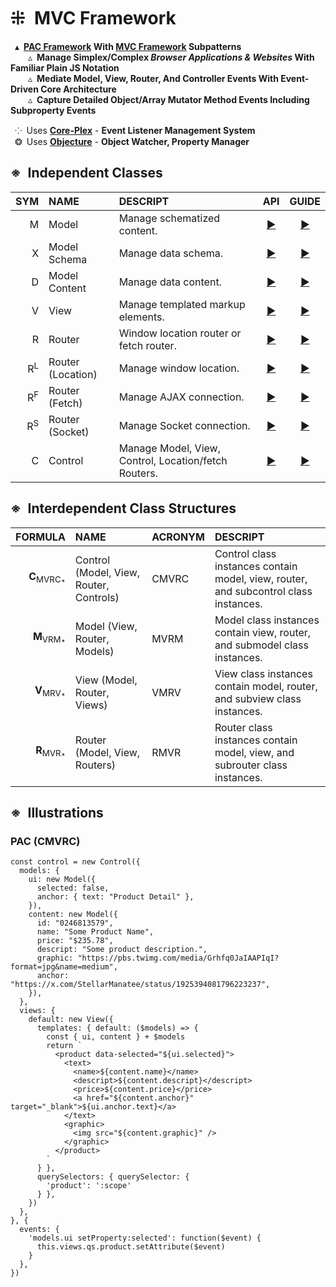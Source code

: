 # ⁜&ensp;MVC Framework
&ensp;▴&ensp;**[PAC Framework](https://en.wikipedia.org/wiki/Presentation%E2%80%93abstraction%E2%80%93control) With [MVC Framework](https://en.wikipedia.org/wiki/Model%E2%80%93view%E2%80%93controller) Subpatterns**  
&ensp;&ensp;&ensp;&ensp;▵&ensp;**Manage Simplex/Complex *Browser Applications &amp; Websites* With Familiar Plain JS Notation**  
&ensp;&ensp;&ensp;&ensp;▵&ensp;**Mediate Model, View, Router, And Controller Events With Event-Driven Core Architecture**  
&ensp;&ensp;&ensp;&ensp;▵&ensp;**Capture Detailed Object/Array Mutator Method Events Including Subproperty Events**  

&ensp;⁘&ensp;Uses [**Core-Plex**](https://www.npmjs.com/package/core-plex) - **Event Listener Management System**  
&ensp;❂&ensp;Uses [**Objecture**](https://www.npmjs.com/package/objecture) - **Object Watcher, Property Manager**  

## ※&ensp;Independent Classes
| SYM | NAME | DESCRIPT | API | GUIDE |
| -----: | :--- | :------- | :--: | :--: |
| M | Model | Manage schematized content. | [▶](./document/api/model/index.md) | [▶](./document/guide/model/index.md) |
| X | Model Schema | Manage data schema. | [▶](./document/api/model/schema/index.md) | [▶](./document/api/guide/schema/index.md) |
| D | Model Content | Manage data content. | [▶](./document/api/model/content/index.md) | [▶](./document/api/guide/content/index.md) |
| V | View | Manage templated markup elements. | [▶](./document/api/view/index.md) | [▶](./document/guide/view/index.md) |
| R | Router | Window location router or fetch router. | [▶](./document/api/routers/index.md) | [▶](./document/guide/routers/index.md) |
| R<sup>L</sup> | Router (Location) | Manage window location. | [▶](./document/api/routers/location/index.md) | [▶](./document/api/guide/location/index.md) |
| R<sup>F</sup> | Router (Fetch) | Manage AJAX connection. | [▶](./document/api/routers/fetch/index.md) | [▶](./document/api/guide/fetch/index.md) |
| R<sup>S</sup> | Router (Socket) | Manage Socket connection. | [▶](./document/api/routers/socket/index.md) | [▶](./document/api/guide/socket/index.md) |
| C | Control | Manage Model, View, Control, Location/fetch Routers. | [▶](./document/api/control/index.md) | [▶](./document/guide/control/index.md) |

## ※&ensp;Interdependent Class Structures
| FORMULA | NAME | ACRONYM | DESCRIPT |
| ------: | :--- | :------ | :------- |
|**C**<sub>MVRC<sub>\*</sub></sub> | Control (Model, View, Router, Controls) | CMVRC | Control class instances contain model, view, router, and subcontrol class instances. |
|**M**<sub>VRM<sub>\*</sub></sub> | Model (View, Router, Models) | MVRM | Model class instances contain view, router, and submodel class instances. |
|**V**<sub>MRV<sub>\*</sub></sub> | View (Model, Router, Views) | VMRV | View class instances contain model, router, and subview class instances. |
|**R**<sub>MVR<sub>\*</sub></sub> | Router (Model, View, Routers) | RMVR | Router class instances contain model, view, and subrouter class instances. |

## ※&ensp;Illustrations
### PAC (CMVRC)
```
const control = new Control({
  models: {
    ui: new Model({
      selected: false,
      anchor: { text: "Product Detail" },
    }),
    content: new Model({
      id: "0246813579",
      name: "Some Product Name",
      price: "$235.78",
      descript: "Some product description.",
      graphic: "https://pbs.twimg.com/media/Grhfq0JaIAAPIqI?format=jpg&name=medium",
      anchor: "https://x.com/StellarManatee/status/1925394081796223237",
    }),
  },
  views: {
    default: new View({
      templates: { default: ($models) => {
        const { ui, content } + $models
        return `
          <product data-selected="${ui.selected}">
            <text>
              <name>${content.name}</name>
              <descript>${content.descript}</descript>
              <price>${content.price}</price>
              <a href="${content.anchor}" target="_blank">${ui.anchor.text}</a>
            </text>
            <graphic>
              <img src="${content.graphic}" />
            </graphic>
          </product>
        `
      } },
      querySelectors: { querySelector: {
        'product': ':scope'
      } },
    })
  },
}, {
  events: {
    'models.ui setProperty:selected': function($event) {
      this.views.qs.product.setAttribute($event)
    }
  },
})
```
